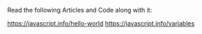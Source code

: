 Read the following Articles and Code along with it:

https://javascript.info/hello-world
https://javascript.info/variables